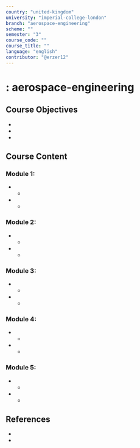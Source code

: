 ```yaml
---
country: "united-kingdom"
university: "imperial-college-london"
branch: "aerospace-engineering"
scheme: ""
semester: "3"
course_code: ""
course_title: ""
language: "english"
contributor: "@erzer12"
---
```

# : aerospace-engineering

## Course Objectives
* 
* 
* 

## Course Content
### Module 1: 
* 
  - 
* 
  - 

### Module 2: 
* 
  - 
* 
  - 

### Module 3: 
* 
  - 
* 
  - 

### Module 4: 
* 
  - 
* 
  - 

### Module 5: 
* 
  - 
* 
  - 

## References
* 
* 
